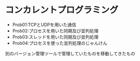 # コンカレントプログラミング
+ Prob01:TCPとUDPを用いた通信
+ Prob02:プロセスを用いた同期及び並列処理
+ Prob03:スレッドを用いた同期及び並列処理
+ Prob04:プロセスを使った並列処理のじゃんけん

別のバージョン管理ツールで管理していたものを移動してきたもの